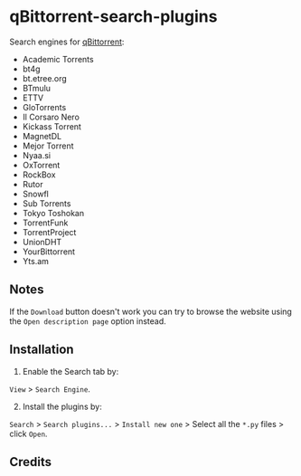 # qBittorrent-search-plugins

Search engines for [qBittorrent](https://www.qbittorrent.org/):

- Academic Torrents
- bt4g
- bt.etree.org
- BTmulu
- ETTV
- GloTorrents
- Il Corsaro Nero
- Kickass Torrent
- MagnetDL
- Mejor Torrent
- Nyaa.si
- OxTorrent
- RockBox
- Rutor
- Snowfl
- Sub Torrents
- Tokyo Toshokan
- TorrentFunk
- TorrentProject
- UnionDHT
- YourBittorrent
- Yts.am


## Notes

If the `Download` button doesn't work you can try to browse the website using the `Open description page` option instead.


## Installation

1. Enable the Search tab by:

`View` > `Search Engine`.

2. Install the plugins by:

`Search` > `Search plugins...` > `Install new one` > Select all the `*.py` files > click `Open`.


## Credits


